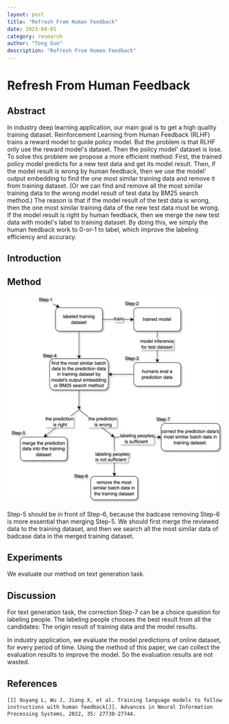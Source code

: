 ```yaml
---
layout: post
title: "Refresh From Human Feedback"
date: 2023-04-01
category: research
author: "Tong Guo"
description: "Refresh From Human Feedback"
---
```

# Refresh From Human Feedback

## Abstract

In industry deep learning application, our main goal is to get a high quality training dataset. Reinforcement Learning from Human Feedback (RLHF) trains a reward model to guide policy model. But the problem is that RLHF only use the reward model's dataset. Then the policy model' dataset is lose. To solve this problem we propose a more efficient method:  First, the trained policy model predicts for a new test data and get its model result. Then, if the model result is wrong by human feedback, then we use the model' output embedding to find the one most similar training data and remove it from training dataset. (Or we can find and remove all the most similar training data to the wrong model result of test data by BM25 search method.) The reason is that if the model result of the test data is wrong, then the one most similar training data of the new test data must be wrong. If the model result is right by human feedback, then we merge the new test data with model's label to training dataset. By doing this, we simply the human feedback work to 0-or-1 to label, which improve the labeling efficiency and accuracy.

## Introduction

## Method

![fig1](/assets/png/refresh/fig1.png)


Step-5 should be in front of Step-6, because the badcase removing Step-6 is more essential than merging Step-5. We should first merge the reviewed data to the training dataset, and then we search all the most similar data of badcase data in the merged training dataset.

## Experiments

We evaluate our method on text generation task. 

## Discussion
For text generation task, the correction Step-7 can be a choice question for labeling people. The labeling people chooses the best result from all the candidates: The origin result of training data and the model results.

In industry application, we evaluate the model predictions of online dataset, for every period of time. Using the method of this paper, we can collect the evaluation results to improve the model. So the evaluation results are not wasted.
 
## References

```
[1] Ouyang L, Wu J, Jiang X, et al. Training language models to follow instructions with human feedback[J]. Advances in Neural Information Processing Systems, 2022, 35: 27730-27744.
```

